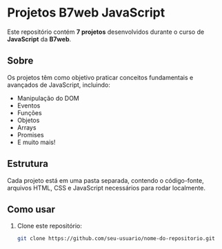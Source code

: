# Projetos B7web JavaScript

Este repositório contém **7 projetos** desenvolvidos durante o curso de **JavaScript** da **B7web**.

## Sobre

Os projetos têm como objetivo praticar conceitos fundamentais e avançados de JavaScript, incluindo:

- Manipulação do DOM
- Eventos
- Funções
- Objetos
- Arrays
- Promises
- E muito mais!

## Estrutura

Cada projeto está em uma pasta separada, contendo o código-fonte, arquivos HTML, CSS e JavaScript necessários para rodar localmente.

## Como usar

1. Clone este repositório:
   ```bash
   git clone https://github.com/seu-usuario/nome-do-repositorio.git
